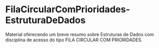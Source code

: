 # FilaCircularComPrioridades-EstruturaDeDados
 Material oferecendo um breve resumo sobre Estruturas de Dados com disciplina de acesso do tipo FILA CIRCULAR COM PRIORIDADES.
